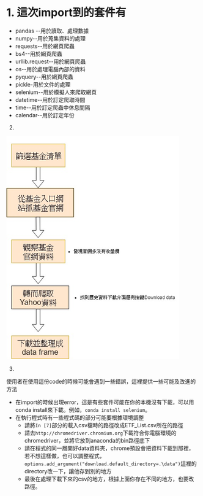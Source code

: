 # 1.  這次import到的套件有
- pandas --用於讀取、處理數據
- numpy--用於蒐集資料的處理
- requests--用於網頁爬蟲 
- bs4--用於網頁爬蟲     
- urllib.request--用於網頁爬蟲
- os--用於處理電腦內部的資料
- pyquery--用於網頁爬蟲
- pickle-用於文件的處理
- selenium--用於模擬人來爬取網頁
- datetime--用於訂定爬取時間
- time--用於訂定爬蟲中休息間隔
- calendar--用於訂定年份



2.

![H1_Flow Chart](flowchart.jpg)

3.
使用者在使用這份code的時候可能會遇到一些錯誤，這裡提供一些可能及改進的方法

- 在import的時候出現error，這是有些套件可能在你的本機沒有下載，可以用conda install來下載。例如，`conda install selenium`。
- 在執行程式時有一些程式碼的部分可能要根據環境調整
	- 請將`In [7]`部分的載入csv檔時的路徑改成ETF_List.csv所在的路徑
	- 請去`http://chromedriver.chromium.org`下載符合你電腦環境的chromedriver，並將它放到anaconda的bin路徑底下
	- 請在程式的同一層開好data資料夾，chrome預設會把資料下載到那裡，若不想這樣做，也可以調整程式，`options.add_argument("download.default_directory=.\data")`這裡的directory改一下，讓他存到別的地方
	- 最後在處理下載下來的csv的地方，根據上面你存在不同的地方，也要改路徑。
